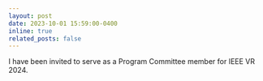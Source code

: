 ```yaml
---
layout: post
date: 2023-10-01 15:59:00-0400
inline: true
related_posts: false
---
```


I have been invited to serve as a Program Committee member for IEEE VR 2024.